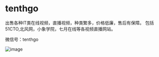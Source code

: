 # tenthgo
出售各种IT类在线视频，直播视频，种类繁多，价格低廉，售后有保障。  包括51CTO,北风网，小象学院，七月在线等各视频直播网站。

微信号：tenthgo


![image](https://github.com/tenthgo/tenthgo/blob/master/QQ%E5%9B%BE%E7%89%8720170425142002.jpg)

